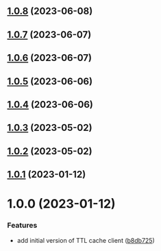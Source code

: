 ## [1.0.8](https://github.com/bbeesley/bags-of-cache/compare/v1.0.7...v1.0.8) (2023-06-08)

## [1.0.7](https://github.com/bbeesley/bags-of-cache/compare/v1.0.6...v1.0.7) (2023-06-07)

## [1.0.6](https://github.com/bbeesley/bags-of-cache/compare/v1.0.5...v1.0.6) (2023-06-07)

## [1.0.5](https://github.com/bbeesley/bags-of-cache/compare/v1.0.4...v1.0.5) (2023-06-06)

## [1.0.4](https://github.com/bbeesley/bags-of-cache/compare/v1.0.3...v1.0.4) (2023-06-06)

## [1.0.3](https://github.com/bbeesley/bags-of-cache/compare/v1.0.2...v1.0.3) (2023-05-02)

## [1.0.2](https://github.com/bbeesley/bags-of-cache/compare/v1.0.1...v1.0.2) (2023-05-02)

## [1.0.1](https://github.com/bbeesley/bags-of-cache/compare/v1.0.0...v1.0.1) (2023-01-12)

# 1.0.0 (2023-01-12)


### Features

* add initial version of TTL cache client ([b8db725](https://github.com/bbeesley/bags-of-cache/commit/b8db72522ce8b83569dfb7a45d3af80abb661638))
